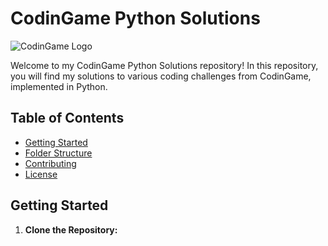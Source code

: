 # CodinGame Python Solutions

![CodinGame Logo](https://www.codingame.com/servlet/fileservlet?id=02022609307023)

Welcome to my CodinGame Python Solutions repository! In this repository, you will find my solutions to various coding challenges from CodinGame, implemented in Python.

## Table of Contents

- [Getting Started](#getting-started)
- [Folder Structure](#folder-structure)
- [Contributing](#contributing)
- [License](#license)

## Getting Started

1. **Clone the Repository:**
